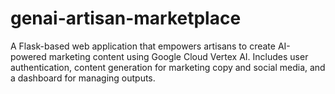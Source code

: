 # genai-artisan-marketplace
A Flask-based web application that empowers artisans to create AI-powered marketing content using Google Cloud Vertex AI. Includes user authentication, content generation for marketing copy and social media, and a dashboard for managing outputs.
